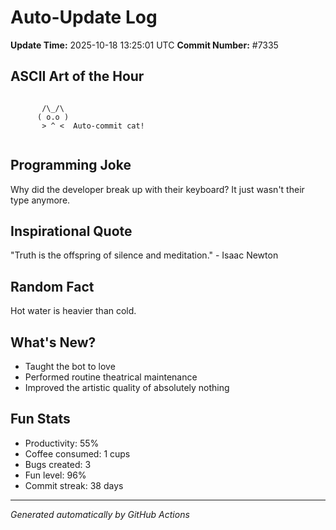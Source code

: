 # Auto-Update Log
**Update Time:** 2025-10-18 13:25:01 UTC
**Commit Number:** #7335

## ASCII Art of the Hour
```

       /\_/\  
      ( o.o ) 
       > ^ <  Auto-commit cat!
        
```

## Programming Joke
Why did the developer break up with their keyboard? It just wasn't their type anymore.

## Inspirational Quote
"Truth is the offspring of silence and meditation." - Isaac Newton

## Random Fact
Hot water is heavier than cold.

## What's New?
- Taught the bot to love
- Performed routine theatrical maintenance
- Improved the artistic quality of absolutely nothing

## Fun Stats
- Productivity: 55%
- Coffee consumed: 1 cups
- Bugs created: 3
- Fun level: 96%
- Commit streak: 38 days

---
*Generated automatically by GitHub Actions*
